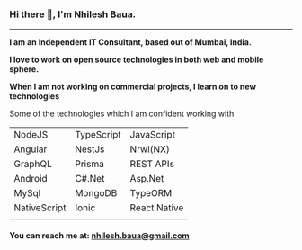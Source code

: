 

### Hi there 👋, I'm Nhilesh Baua.

---
**I am an Independent IT Consultant, based out of Mumbai, India.**

**I love to work on open source technologies in both web and mobile sphere.** 

**When I am not working on commercial projects, I learn on to new technologies**

Some of the technologies which I am confident working with 

|   |   |   |
| ------------ | ------------ | ------------ |
| NodeJS | TypeScript  | JavaScript  |
| Angular | NestJs  | Nrwl(NX)  |
| GraphQL | Prisma | REST APIs |
| Android | C#.Net |  Asp.Net |
| MySql | MongoDB | TypeORM|
| NativeScript | Ionic | React Native | 
|   |   |   ||

#### You can reach me at: nhilesh.baua@gmail.com

